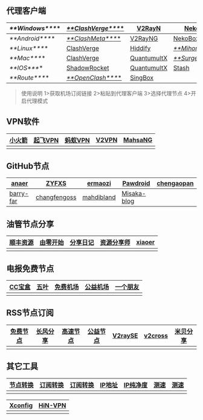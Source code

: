 ## 代理客户端

| ***\**\*Windows\*\**\*** | [***\**\*ClashVerge\*\**\***](https://github.com/clash-verge-rev/clash-verge-rev/releases/) | [V2RayN](https://github.com/2dust/v2rayN/releases)           | [Nekoray](https://github.com/MatsuriDayo/nekoray/releases)   | [SingBox](https://github.com/GUI-for-Cores/GUI.for.SingBox/releases) | [FlClash](https://github.com/chen08209/FlClash/releases)     |
| ------------------------ | ------------------------------------------------------------ | ------------------------------------------------------------ | ------------------------------------------------------------ | ------------------------------------------------------------ | ------------------------------------------------------------ |
| ***\**\*Android\*\**\*** | [***\**\*ClashMeta\*\**\***](https://github.com/MetaCubeX/ClashMetaForAndroid/releases/) | [V2RayNG](https://github.com/2dust/v2rayNG/releases)         | [NekoBox](https://github.com/MatsuriDayo/NekoBoxForAndroid/releases) | [MahsaNG](https://github.com/GFW-knocker/MahsaNG/releases)   | [Karing](https://github.com/KaringX/karing/releases)         |
| ***\**\*Linux\*\**\***   | [ClashVerge](https://github.com/clash-verge-rev/clash-verge-rev/releases/) | [Hiddify](https://github.com/hiddify/hiddify-next/releases)  | [***\**\*Mihomo\*\**\***](https://github.com/pompurin404/mihomo-party/releases/) | [SingBox](https://github.com/SagerNet/sing-box/releases/)    |                                                              |
| ***\**\*Mac\*\**\***     | [ClashVerge](https://github.com/clash-verge-rev/clash-verge-rev/releases/) | [QuantumultX](https://apps.apple.com/us/app/quantumult-x/id1443988620) | [***\**\*Surge\*\**\***](https://nssurge.com/buy_now)        |                                                              |                                                              |
| ***\**\*IOS\*\**\***     | [ShadowRocket](https://apps.apple.com/us/app/shadowrocket/id932747118) | [QuantumultX](https://apps.apple.com/us/app/quantumult-x/id1443988620?l=zh) | [Stash](https://apps.apple.com/us/app/stash-rule-based-proxy/id1596063349?l=zh-Hans-CN&platform=iphone) | [Loon](https://apps.apple.com/us/app/loon/id1373567447)      | [***\**\*SingBox\*\**\***](https://apps.apple.com/us/app/sing-box/id6451272673?platform=mac) |
| ***\**\*Route\*\**\***   | [***\**\*OpenClash\*\**\***](https://github.com/vernesong/OpenClash/releases) | [SingBox](https://github.com/SagerNet/sing-box/releases/)    |                                                              |                                                              |                                                              |



> 使用说明
> 1>获取机场订阅链接
> 2>粘贴到代理客户端
> 3>选择代理节点
> 4>开启代理模式

## VPN软件

| [小火箭](https://play.google.com/store/apps/details?id=rocket.service.super&hl=zh) | [起飞VPN](https://play.google.com/store/apps/details?id=com.ambrose.overwall&hl=zh) | [蚂蚁VPN](https://play.google.com/store/apps/details?id=com.mayi.xiaoyi&hl=zh) | [V2VPN](https://play.google.com/store/apps/details?id=com.wrongchao.v2vpn&hl=zh) | [MahsaNG](https://play.google.com/store/apps/details?id=com.MahsaNet.MahsaNG&hl=zh) |
| ------------------------------------------------------------ | ------------------------------------------------------------ | ------------------------------------------------------------ | ------------------------------------------------------------ | ------------------------------------------------------------ |
|                                                              |                                                              |                                                              |                                                              |                                                              |

## GitHub节点

| [anaer](https://github.com/anaer/Sub)                   | [ZYFXS](https://github.com/ZYFXS/ZYFXS001)                   | [ermaozi](https://github.com/ermaozi/get_subscribe)         | [Pawdroid](https://github.com/Pawdroid/Free-servers)         | [chengaopan](https://github.com/chengaopan/AutoMergePublicNodes/blob/master/list_result.csv) |
| ------------------------------------------------------- | ------------------------------------------------------------ | ----------------------------------------------------------- | ------------------------------------------------------------ | ------------------------------------------------------------ |
| [barry-far](https://github.com/barry-far/V2ray-Configs) | [changfengoss](https://github.com/changfengoss/pub/tree/main/data) | [mahdibland](https://github.com/mahdibland/V2RayAggregator) | [Misaka-blog](https://github.com/Misaka-blog/chromego_merge) |                                                              |

## 油管节点分享

| [顺丰资源](https://www.youtube.com/@SFZY666/videos) | [由零开始](https://www.youtube.com/@blue-Youtube/videos) | [分享日记](https://www.youtube.com/@fxrj/videos) | [资源分享师](https://www.youtube.com/@ZYFXS/videos) | [xiaoer](https://www.youtube.com/@xiaoer886/videos) |
| --------------------------------------------------- | -------------------------------------------------------- | ------------------------------------------------ | --------------------------------------------------- | --------------------------------------------------- |
|                                                     |                                                          |                                                  |                                                     |                                                     |

## 电报免费节点

| [CC宝盒](https://t.me/ccbaohe) | [五叶](https://t.me/hkaa0) | [免费机场](https://t.me/Free166) | [公益机场](https://t.me/go4sharing) | [一个朋友](https://t.me/sxtnbhz) |
| ------------------------------ | -------------------------- | -------------------------------- | ----------------------------------- | -------------------------------- |
|                                |                            |                                  |                                     |                                  |

## RSS节点订阅

| [免费节点](https://telegeam.github.io/clashv2rayshare/feed.xml) | [长风分享](https://www.cfmem.com/feeds/posts/default) | [高速节点](https://free.datiya.com/index.xml) | [公益节点](https://clashgithub.com/feed) | [V2raySE](https://v2rayse.com/) | [v2cross](https://v2cross.com/feed) | [米贝分享](https://www.mibei77.com/feeds/posts/default) |
| ------------------------------------------------------------ | ----------------------------------------------------- | --------------------------------------------- | ---------------------------------------- | ------------------------------- | ----------------------------------- | ------------------------------------------------------- |
|                                                              |                                                       |                                               |                                          |                                 |                                     |                                                         |

## 其它工具

| [节点转换](https://v2rayse.com/node-convert/) | [订阅转换](https://sub.ops.ci/) | [订阅转换](https://sub.ozc.me/) | [IP地址](http://ip125.com/) | [IP纯净度](https://whoer.net/zh) | [测速](https://speed.cloudflare.com/) | [测速](https://fast.com/) |
| --------------------------------------------- | ------------------------------- | ------------------------------- | --------------------------- | -------------------------------- | ------------------------------------- | ------------------------- |
|                                               |                                 |                                 |                             |                                  |                                       |                           |

| [Xconfig](https://xconfig.pages.dev/index2) | [HiN-VPN](https://itsyebekhe.github.io/HiN-VPN/) |
| ------------------------------------------- | ------------------------------------------------ |
|                                             |                                                  |
